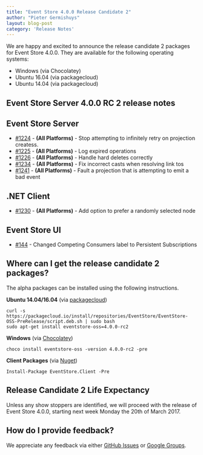 ```yaml
---
title: "Event Store 4.0.0 Release Candidate 2"
author: "Pieter Germishuys"
layout: blog-post
category: 'Release Notes'
---
```


We are happy and excited to announce the release candidate 2 packages for Event Store 4.0.0. They are available for the following operating systems:

- Windows (via Chocolatey)
- Ubuntu 16.04 (via packagecloud)
- Ubuntu 14.04 (via packagecloud)

## Event Store Server 4.0.0 RC 2 release notes

## Event Store Server

- [#1224](https://github.com/EventStore/EventStore/pull/1224) - **(All Platforms)** - Stop attempting to infinitely retry on projection createss.
- [#1225](https://github.com/EventStore/EventStore/pull/1225) - **(All Platforms)** - Log expired operations
- [#1226](https://github.com/EventStore/EventStore/pull/1226) - **(All Platforms)** - Handle hard deletes correctly
- [#1234](https://github.com/EventStore/EventStore/pull/1234) - **(All Platforms)** - Fix incorrect casts when resolving link tos
- [#1241](https://github.com/EventStore/EventStore/pull/1241) - **(All Platforms)** - Fault a projection that is attempting to emit a bad event

## .NET Client

- [#1230](https://github.com/EventStore/EventStore/pull/1230) - **(All Platforms)** - Add option to prefer a randomly selected node

## Event Store UI

- [#144](https://github.com/EventStore/EventStore.UI/pull/144) - Changed Competing Consumers label to Persistent Subscriptions

## Where can I get the release candidate 2 packages?

The alpha packages can be installed using the following instructions.

**Ubuntu 14.04/16.04** (via [packagecloud](https://packagecloud.io/EventStore/EventStore-OSS-PreRelease))

```
curl -s https://packagecloud.io/install/repositories/EventStore/EventStore-OSS-PreRelease/script.deb.sh | sudo bash
sudo apt-get install eventstore-oss=4.0.0-rc2
```

**Windows** (via [Chocolatey](https://chocolatey.org/packages/eventstore-oss/4.0.0-rc2))

```
choco install eventstore-oss -version 4.0.0-rc2 -pre
```

**Client Packages** (via [Nuget](https://www.nuget.org/packages/EventStore.Client/4.0.0-rc2))

```
Install-Package EventStore.Client -Pre
```

## Release Candidate 2 Life Expectancy

Unless any show stoppers are identified, we will proceed with the release of Event Store 4.0.0, starting next week Monday the 20th of March 2017.

## How do I provide feedback?

We appreciate any feedback via either [GitHub Issues](https://github.com/EventStore/EventStore) or [Google Groups](https://groups.google.com/forum/#!forum/event-store).
